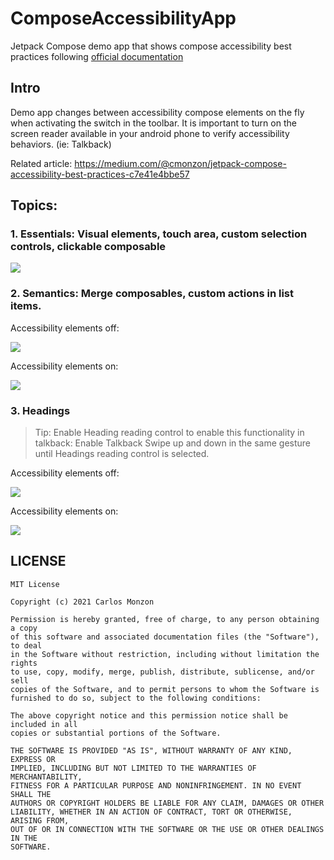 # ComposeAccessibilityApp
Jetpack Compose demo app that shows compose accessibility best practices following [official documentation](https://developer.android.com/jetpack/compose/accessibility)

## Intro
Demo app changes between accessibility compose elements on the fly when activating the switch in the toolbar.
It is important to turn on the screen reader available in your android phone to verify accessibility behaviors. (ie: Talkback)

Related article: https://medium.com/@cmonzon/jetpack-compose-accessibility-best-practices-c7e41e4bbe57


## Topics:

### 1. Essentials: Visual elements, touch area, custom selection controls, clickable composable

<img src="screenshots/essentials.gif"/>

### 2. Semantics: Merge composables, custom actions in list items.

Accessibility elements off:

<img src="screenshots/custom_action_no_acs.gif"/>

Accessibility elements on:

<img src="screenshots/custom_action_acs.gif"/>


### 3. Headings
> Tip: Enable Heading reading control to enable this functionality in talkback:
> Enable Talkback
> Swipe up and down in the same gesture until Headings reading control is selected.

Accessibility elements off:

<img src="screenshots/headings_no_acs.gif"/>

Accessibility elements on:

<img src="screenshots/headings_acs.gif"/>

## LICENSE

```
MIT License

Copyright (c) 2021 Carlos Monzon

Permission is hereby granted, free of charge, to any person obtaining a copy
of this software and associated documentation files (the "Software"), to deal
in the Software without restriction, including without limitation the rights
to use, copy, modify, merge, publish, distribute, sublicense, and/or sell
copies of the Software, and to permit persons to whom the Software is
furnished to do so, subject to the following conditions:

The above copyright notice and this permission notice shall be included in all
copies or substantial portions of the Software.

THE SOFTWARE IS PROVIDED "AS IS", WITHOUT WARRANTY OF ANY KIND, EXPRESS OR
IMPLIED, INCLUDING BUT NOT LIMITED TO THE WARRANTIES OF MERCHANTABILITY,
FITNESS FOR A PARTICULAR PURPOSE AND NONINFRINGEMENT. IN NO EVENT SHALL THE
AUTHORS OR COPYRIGHT HOLDERS BE LIABLE FOR ANY CLAIM, DAMAGES OR OTHER
LIABILITY, WHETHER IN AN ACTION OF CONTRACT, TORT OR OTHERWISE, ARISING FROM,
OUT OF OR IN CONNECTION WITH THE SOFTWARE OR THE USE OR OTHER DEALINGS IN THE
SOFTWARE.
```
